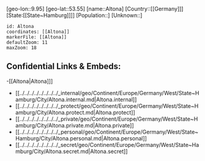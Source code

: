 ﻿---
location: [53.55,9.95]
mapzoom: [7,12] 
mapmarker: city 
type: City
tags:
- geo/City


SpocWebEntityId: 28787
isDeleted: false
confidential: public

---
[geo-lon::9.95]
[geo-lat::53.55]
[name::Altona]
[Country::[[Germany]]]
[State:[[State~Hamburg]]]]
[Population::]
[Unknown::]


```leaflet
id: Altona
coordinates: [[Altona]]
markerFile: [[Altona]]
defaultZoom: 11 
maxZoom: 18
```


## Confidential Links & Embeds: 
-[[Altona|Altona]]] 
- [[../../../../../../../../_internal/geo/Continent/Europe/Germany/West/State~Hamburg/City/Altona.internal.md|Altona.internal]] 
- [[../../../../../../../../_protect/geo/Continent/Europe/Germany/West/State~Hamburg/City/Altona.protect.md|Altona.protect]] 
- [[../../../../../../../../_private/geo/Continent/Europe/Germany/West/State~Hamburg/City/Altona.private.md|Altona.private]] 
- [[../../../../../../../../_personal/geo/Continent/Europe/Germany/West/State~Hamburg/City/Altona.personal.md|Altona.personal]] 
- [[../../../../../../../../_secret/geo/Continent/Europe/Germany/West/State~Hamburg/City/Altona.secret.md|Altona.secret]] 
